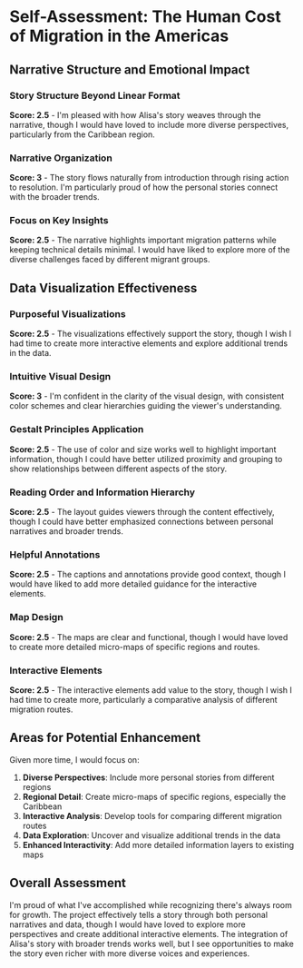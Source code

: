# Self-Assessment: The Human Cost of Migration in the Americas

## Narrative Structure and Emotional Impact

### Story Structure Beyond Linear Format
**Score: 2.5** - I'm pleased with how Alisa's story weaves through the narrative, though I would have loved to include more diverse perspectives, particularly from the Caribbean region.

### Narrative Organization
**Score: 3** - The story flows naturally from introduction through rising action to resolution. I'm particularly proud of how the personal stories connect with the broader trends.

### Focus on Key Insights
**Score: 2.5** - The narrative highlights important migration patterns while keeping technical details minimal. I would have liked to explore more of the diverse challenges faced by different migrant groups.

## Data Visualization Effectiveness

### Purposeful Visualizations
**Score: 2.5** - The visualizations effectively support the story, though I wish I had time to create more interactive elements and explore additional trends in the data.

### Intuitive Visual Design
**Score: 3** - I'm confident in the clarity of the visual design, with consistent color schemes and clear hierarchies guiding the viewer's understanding.

### Gestalt Principles Application
**Score: 2.5** - The use of color and size works well to highlight important information, though I could have better utilized proximity and grouping to show relationships between different aspects of the story.

### Reading Order and Information Hierarchy
**Score: 2.5** - The layout guides viewers through the content effectively, though I could have better emphasized connections between personal narratives and broader trends.

### Helpful Annotations
**Score: 2.5** - The captions and annotations provide good context, though I would have liked to add more detailed guidance for the interactive elements.

### Map Design
**Score: 2.5** - The maps are clear and functional, though I would have loved to create more detailed micro-maps of specific regions and routes.

### Interactive Elements
**Score: 2.5** - The interactive elements add value to the story, though I wish I had time to create more, particularly a comparative analysis of different migration routes.

## Areas for Potential Enhancement

Given more time, I would focus on:

1. **Diverse Perspectives**: Include more personal stories from different regions
2. **Regional Detail**: Create micro-maps of specific regions, especially the Caribbean
3. **Interactive Analysis**: Develop tools for comparing different migration routes
4. **Data Exploration**: Uncover and visualize additional trends in the data
5. **Enhanced Interactivity**: Add more detailed information layers to existing maps

## Overall Assessment

I'm proud of what I've accomplished while recognizing there's always room for growth. The project effectively tells a story through both personal narratives and data, though I would have loved to explore more perspectives and create additional interactive elements. The integration of Alisa's story with broader trends works well, but I see opportunities to make the story even richer with more diverse voices and experiences.

